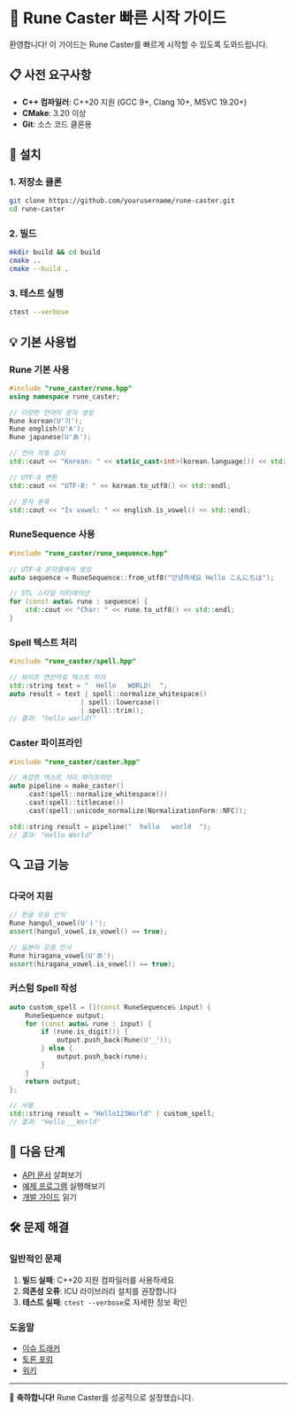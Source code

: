 # 🚀 Rune Caster 빠른 시작 가이드

환영합니다! 이 가이드는 Rune Caster를 빠르게 시작할 수 있도록 도와드립니다.

## 📋 사전 요구사항

- **C++ 컴파일러**: C++20 지원 (GCC 9+, Clang 10+, MSVC 19.20+)
- **CMake**: 3.20 이상
- **Git**: 소스 코드 클론용

## 🔧 설치

### 1. 저장소 클론

```bash
git clone https://github.com/yourusername/rune-caster.git
cd rune-caster
```

### 2. 빌드

```bash
mkdir build && cd build
cmake ..
cmake --build .
```

### 3. 테스트 실행

```bash
ctest --verbose
```

## 💡 기본 사용법

### Rune 기본 사용

```cpp
#include "rune_caster/rune.hpp"
using namespace rune_caster;

// 다양한 언어의 문자 생성
Rune korean(U'가');
Rune english(U'A');
Rune japanese(U'あ');

// 언어 자동 감지
std::cout << "Korean: " << static_cast<int>(korean.language()) << std::endl;

// UTF-8 변환
std::cout << "UTF-8: " << korean.to_utf8() << std::endl;

// 문자 분류
std::cout << "Is vowel: " << english.is_vowel() << std::endl;
```

### RuneSequence 사용

```cpp
#include "rune_caster/rune_sequence.hpp"

// UTF-8 문자열에서 생성
auto sequence = RuneSequence::from_utf8("안녕하세요 Hello こんにちは");

// STL 스타일 이터레이션
for (const auto& rune : sequence) {
    std::cout << "Char: " << rune.to_utf8() << std::endl;
}
```

### Spell 텍스트 처리

```cpp
#include "rune_caster/spell.hpp"

// 파이프 연산자로 텍스트 처리
std::string text = "  Hello   WORLD!  ";
auto result = text | spell::normalize_whitespace() 
                  | spell::lowercase() 
                  | spell::trim();
// 결과: "hello world!"
```

### Caster 파이프라인

```cpp
#include "rune_caster/caster.hpp"

// 복잡한 텍스트 처리 파이프라인
auto pipeline = make_caster()
    .cast(spell::normalize_whitespace())
    .cast(spell::titlecase())
    .cast(spell::unicode_normalize(NormalizationForm::NFC));

std::string result = pipeline("  hello   world  ");
// 결과: "Hello World"
```

## 🔍 고급 기능

### 다국어 지원

```cpp
// 한글 모음 인식
Rune hangul_vowel(U'ㅏ');
assert(hangul_vowel.is_vowel() == true);

// 일본어 모음 인식
Rune hiragana_vowel(U'あ');
assert(hiragana_vowel.is_vowel() == true);
```

### 커스텀 Spell 작성

```cpp
auto custom_spell = [](const RuneSequence& input) {
    RuneSequence output;
    for (const auto& rune : input) {
        if (rune.is_digit()) {
            output.push_back(Rune(U'_'));
        } else {
            output.push_back(rune);
        }
    }
    return output;
};

// 사용
std::string result = "Hello123World" | custom_spell;
// 결과: "Hello___World"
```

## 📖 다음 단계

- [API 문서](https://yourusername.github.io/rune-caster) 살펴보기
- [예제 프로그램](examples/) 실행해보기
- [개발 가이드](docs/development-guide.md) 읽기

## 🛠️ 문제 해결

### 일반적인 문제

1. **빌드 실패**: C++20 지원 컴파일러를 사용하세요
2. **의존성 오류**: ICU 라이브러리 설치를 권장합니다
3. **테스트 실패**: `ctest --verbose`로 자세한 정보 확인

### 도움말

- [이슈 트래커](https://github.com/yourusername/rune-caster/issues)
- [토론 포럼](https://github.com/yourusername/rune-caster/discussions)
- [위키](https://github.com/yourusername/rune-caster/wiki)

---

🎉 **축하합니다!** Rune Caster를 성공적으로 설정했습니다.

